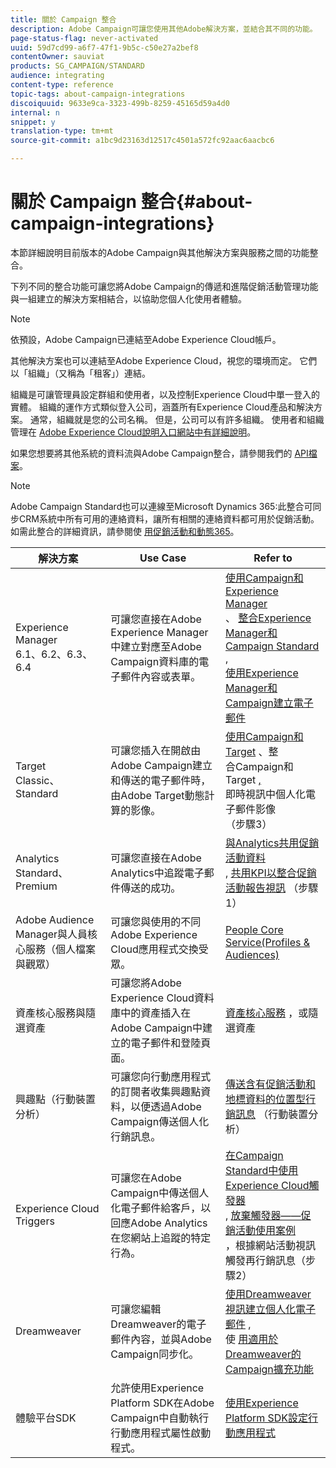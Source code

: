 ```yaml
---
title: 關於 Campaign 整合
description: Adobe Campaign可讓您使用其他Adobe解決方案，並結合其不同的功能。
page-status-flag: never-activated
uuid: 59d7cd99-a6f7-47f1-9b5c-c50e27a2bef8
contentOwner: sauviat
products: SG_CAMPAIGN/STANDARD
audience: integrating
content-type: reference
topic-tags: about-campaign-integrations
discoiquuid: 9633e9ca-3323-499b-8259-45165d59a4d0
internal: n
snippet: y
translation-type: tm+mt
source-git-commit: a1bc9d23163d12517c4501a572fc92aac6aacbc6

---
```



# 關於 Campaign 整合{#about-campaign-integrations}

本節詳細說明目前版本的Adobe Campaign與其他解決方案與服務之間的功能整合。

下列不同的整合功能可讓您將Adobe Campaign的傳遞和進階促銷活動管理功能與一組建立的解決方案相結合，以協助您個人化使用者體驗。

>[!NOTE]
>
> 依預設，Adobe Campaign已連結至Adobe Experience Cloud帳戶。

其他解決方案也可以連結至Adobe Experience Cloud，視您的環境而定。 它們以「組織」（又稱為「租客」）連結。

組織是可讓管理員設定群組和使用者，以及控制Experience Cloud中單一登入的實體。 組織的運作方式類似登入公司，涵蓋所有Experience Cloud產品和解決方案。 通常，組織就是您的公司名稱。 但是，公司可以有許多組織。 使用者和組織管理在 [Adobe Experience Cloud說明入口網站中有詳細說明](https://marketing.adobe.com/resources/help/en_US/mcloud/organizations.html)。

如果您想要將其他系統的資料流與Adobe Campaign整合，請參閱我們的 [API檔案](../../api/using/about-campaign-standard-apis.md)。

>[!NOTE]
>
>Adobe Campaign Standard也可以連線至Microsoft Dynamics 365:此整合可同步CRM系統中所有可用的連絡資料，讓所有相關的連絡資料都可用於促銷活動。 如需此整合的詳細資訊，請參閱使 [用促銷活動和動態365](../../integrating/using/working-with-campaign-standard-and-microsoft-dynamics-365.md)。


<table> 
 <thead> 
  <tr> 
   <th> 解決方案<br /> </th> 
   <th> Use Case<br /> </th> 
   <th> Refer to<br /> </th> 
  </tr> 
 </thead> 
 <tbody> 
  <tr> 
   <td> Experience Manager<br /> 6.1、6.2、6.3、6.4<br /> </td> 
   <td> 可讓您直接在Adobe Experience Manager中建立對應至Adobe Campaign資料庫的電子郵件內容或表單。<br /> </td> 
   <td> 
     <a href="../../integrating/using/integrating-with-experience-manager.md">使用Campaign和Experience Manager</a><br/>、 <a href="https://helpx.adobe.com/experience-manager/6-4/sites/administering/using/campaignstandard.html">整合Experience Manager和Campaign Standard</a> , <br/><a href="https://docs.campaign.adobe.com/doc/standard/getting_started/en/ACS_AEM.html">使用Experience Manager和Campaign建立電子郵件</a> 
    </td> 
  </tr> 
  <tr> 
   <td> Target<br /> Classic、Standard<br /> </td> 
   <td> 可讓您插入在開啟由Adobe Campaign建立和傳送的電子郵件時，由Adobe Target動態計算的影像。<br /> </td> 
   <td> 
    <a href="../../integrating/using/about-campaign-target-integration.md">使用Campaign和Target</a> 、整 <br/>合Campaign和Target <a href="https://marketing.adobe.com/resources/help/en_US/target/a4t/c_campaign_and_target.html">,</a><br/>即時視訊中個人化電子郵件影像 <a href="https://helpx.adobe.com/marketing-cloud/how-to/email-marketing.html"></a> （步驟3）
    </td> 
  </tr> 
  <tr> 
   <td> Analytics<br /> Standard、Premium <br /> </td> 
   <td> 可讓您直接在Adobe Analytics中追蹤電子郵件傳送的成功。<br /> </td> 
   <td> 
    <a href="../../integrating/using/about-campaign-analytics-integration.md">與Analytics共用促銷活動資料</a><br/>, <a href="https://helpx.adobe.com/marketing-cloud/how-to/email-marketing.html">共用KPI以整合促銷活動報告視訊</a> （步驟1）
    </td> 
  </tr> 
  <tr> 
   <td> Adobe Audience Manager與人員核心服務（個人檔案與觀眾）<br /> </td> 
   <td> 可讓您與使用的不同Adobe Experience Cloud應用程式交換受眾。<br /> </td> 
   <td> <a href="../../integrating/using/about-campaign-audience-manager-or-people-core-service-integration.md">People Core Service(Profiles &amp; Audiences)</a><br /> </td> 
  </tr> 
  <tr> 
   <td> 資產核心服務與隨選資產<br /> </td> 
   <td> 可讓您將Adobe Experience Cloud資料庫中的資產插入在Adobe Campaign中建立的電子郵件和登陸頁面。<br /> </td> 
   <td> <a href="../../integrating/using/working-with-campaign-and-assets-core-service.md">資產核心服務</a> ，或隨選資產<br /> </td> 
  </tr> 
  <tr> 
   <td> 興趣點（行動裝置分析）<br /> </td> 
   <td> 可讓您向行動應用程式的訂閱者收集興趣點資料，以便透過Adobe Campaign傳送個人化行銷訊息。<br /> </td> 
   <td> <a href="../../integrating/using/about-campaign-points-of-interest-data-integration.md">傳送含有促銷活動和地標資料的位置型行銷訊息</a> （行動裝置分析）<br /> </td> 
  </tr> 
  <tr> 
   <td> Experience Cloud Triggers<br /> </td> 
   <td> 可讓您在Adobe Campaign中傳送個人化電子郵件給客戶，以回應Adobe Analytics在您網站上追蹤的特定行為。<br /> </td> 
   <td> 
    <a href="../../integrating/using/about-adobe-experience-cloud-triggers.md">在Campaign Standard中使用Experience Cloud觸發器</a><br/>, <a href="../../integrating/using/abandonment-triggers-use-cases.md">放棄觸發器——促銷活動使用案例</a><br/>，根據網站活動視訊 <a href="https://helpx.adobe.com/marketing-cloud/how-to/email-marketing.html"></a> 觸發再行銷訊息（步驟2）
    </td> 
  </tr> 
  <tr> 
   <td> Dreamweaver<br /> </td> 
   <td> 可讓您編輯Dreamweaver的電子郵件內容，並與Adobe Campaign同步化。<br /> </td> 
   <td> 
    <a href="https://docs.adobe.com/content/help/en/campaign-learn/campaign-standard-tutorials/designing-content/email-designer/dreamweaver-integration.html">使用Dreamweaver視訊建立個人化電子郵件</a> , <br/>使 <a href="https://helpx.adobe.com/dreamweaver/using/working-with-dreamweaver-and-campaign.html">用適用於Dreamweaver的Campaign擴充功能</a> 
  </td> 
  </tr> 
  <tr> 
   <td> 體驗平台SDK<br /> </td> 
   <td> 允許使用Experience Platform SDK在Adobe Campaign中自動執行行動應用程式屬性啟動程式。<br /> </td> 
   <td> <a href="https://helpx.adobe.com/campaign/kb/configuring-app-sdk.html">使用Experience Platform SDK設定行動應用程式</a><br /> </td> 
  </tr> 
 </tbody> 
</table>

